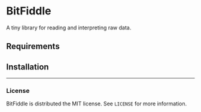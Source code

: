# BitFiddle

A tiny library for reading and interpreting raw data.

## Requirements

## Installation

***

### License

BitFiddle is distributed the MIT license. See `LICENSE` for more information.
